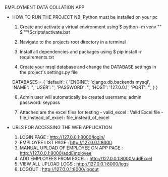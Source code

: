 EMPLOYMENT DATA COLLATION APP

- HOW TO RUN THE PROJECT
	NB: Python must be installed on your pc

	1. Create and activate a virtual environment using
	  $ python -m venv "<virtual environment name>"
	  $ "<virtual environment name>"\Scripts\activate.bat

	2. Navigate to the projects root directory in a terminal

	4. Install all dependencies and packages using
	  $ pip install -r requirements.txt

	5. Create your msql database and change the DATABASE settings in the 
	project's settings.py file


	DATABASES = {
	    'default': {
	        'ENGINE': 'django.db.backends.mysql',
	        'NAME': '<your database name>',
	        'USER': '<root username>',
	        'PASSWORD': '<database password>',
	        'HOST': '127.0.0.1',
	        'PORT': '<database port number>',
	    }
	}

	6. Admin user will automatically be created
	username: admin
	password: keypass

	7. Attached are the excel files for testing
			- valid_excel					: Valid Excel file
			- file_instead_of_excel			: file_instead_of_excel


- URLS FOR ACCESSING THE WEB APPLICATION
	1. LOGIN PAGE 								:  http://127.0.0.1:8000/login/
	2. EMPLOYEE LIST PAGE 						:  http://127.0.0.1:8000
	3. MANUAL UPLOAD OF EMPLOYEE ON APP PAGE 	:  http://127.0.0.1:8000/addEmployee
	4. ADD EMPLOYEES FROM EXCEL 				:  http://127.0.0.1:8000/addExcel
	5. VIEW ALL UPLOAD LOGS 					:  http://127.0.0.1:8000/logs
	6. LOGOUT 									:  http://127.0.0.1:8000/logout


